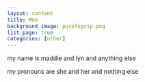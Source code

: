 ```yaml
---
layout: content
title: Moo
background_image: purplegrip.png
list_page: true
categories: [other]
---
```

my name is maddie and lyn and anything else 

my pronouns are she and her and nothing else 